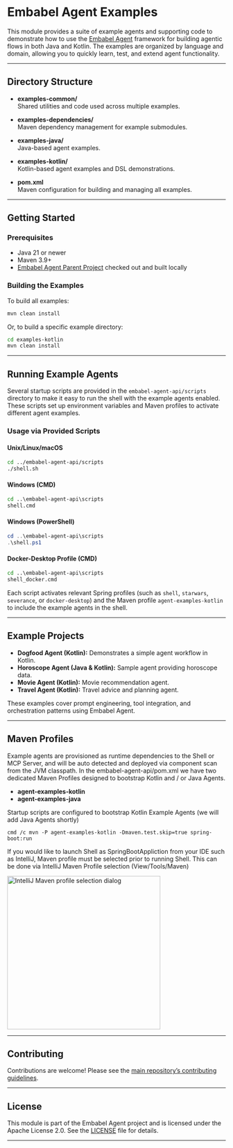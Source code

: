 # Embabel Agent Examples

This module provides a suite of example agents and supporting code to demonstrate how to use the [Embabel Agent](https://github.com/embabel/embabel-agent) framework for building agentic flows in both Java and Kotlin. The examples are organized by language and domain, allowing you to quickly learn, test, and extend agent functionality.

---

## Directory Structure

- **examples-common/**  
  Shared utilities and code used across multiple examples.

- **examples-dependencies/**  
  Maven dependency management for example submodules.

- **examples-java/**  
  Java-based agent examples.

- **examples-kotlin/**  
  Kotlin-based agent examples and DSL demonstrations.

- **pom.xml**  
  Maven configuration for building and managing all examples.

---

## Getting Started

### Prerequisites

- Java 21 or newer
- Maven 3.9+
- [Embabel Agent Parent Project](https://github.com/embabel/embabel-agent) checked out and built locally

### Building the Examples

To build all examples:

```bash
mvn clean install
```

Or, to build a specific example directory:

```bash
cd examples-kotlin
mvn clean install
```

---

## Running Example Agents

Several startup scripts are provided in the `embabel-agent-api/scripts` directory to make it easy to run the shell with the example agents enabled. These scripts set up environment variables and Maven profiles to activate different agent examples.

### Usage via Provided Scripts

#### Unix/Linux/macOS

```bash
cd ../embabel-agent-api/scripts
./shell.sh
```

#### Windows (CMD)

```cmd
cd ..\embabel-agent-api\scripts
shell.cmd
```

#### Windows (PowerShell)

```powershell
cd ..\embabel-agent-api\scripts
.\shell.ps1
```

#### Docker-Desktop Profile (CMD)

```cmd
cd ..\embabel-agent-api\scripts
shell_docker.cmd
```

Each script activates relevant Spring profiles (such as `shell`, `starwars`, `severance`, or `docker-desktop`) and the Maven profile `agent-examples-kotlin` to include the example agents in the shell.

---

## Example Projects

- **Dogfood Agent (Kotlin):** Demonstrates a simple agent workflow in Kotlin.
- **Horoscope Agent (Java & Kotlin):** Sample agent providing horoscope data.
- **Movie Agent (Kotlin):** Movie recommendation agent.
- **Travel Agent (Kotlin):** Travel advice and planning agent.

These examples cover prompt engineering, tool integration, and orchestration patterns using Embabel Agent.

---

## Maven Profiles

Example agents are provisioned as runtime dependencies to the Shell or MCP Server, and will be auto detected and deployed via component scan from the JVM classpath.
In the embabel-agent-api/pom.xml we have two dedicated Maven Profiles designed to bootstrap Kotlin and / or Java Agents.

- **agent-examples-kotlin**
- **agent-examples-java**

Startup scripts are configured to bootstrap Kotlin Example Agents (we will add Java Agents shortly)
   
```
cmd /c mvn -P agent-examples-kotlin -Dmaven.test.skip=true spring-boot:run
```

If you would like to launch Shell as SpringBootAppliction from your IDE such as IntelliJ, Maven profile must be selected prior to running Shell.
This can be done via IntelliJ Maven Profile selection (View/Tools/Maven)

<img width="353" alt="IntelliJ Maven profile selection dialog" src="https://github.com/user-attachments/assets/8b3b9a98-c1df-490f-97aa-b12e20b974de" />

---

## Contributing

Contributions are welcome! Please see the [main repository’s contributing guidelines](https://github.com/embabel/embabel-agent/blob/main/CONTRIBUTING.md).

---

## License

This module is part of the Embabel Agent project and is licensed under the Apache License 2.0. See the [LICENSE](../LICENSE) file for details.

---
